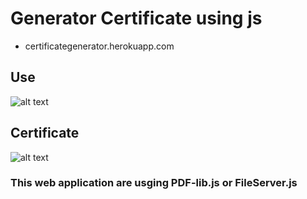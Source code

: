 # Generator Certificate using js
* certificategenerator.herokuapp.com

## Use
  ![alt text](http://url/to/working.jpg)
  
  
  ## Certificate
   ![alt text](http://url/to/cert.jpg)
   
  ### This web application are usging PDF-lib.js or FileServer.js 
